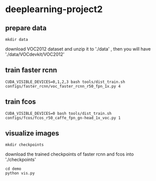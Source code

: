 # deeplearning-project2

## prepare data
```
mkdir data
```
download VOC2012 dataset and unzip it to './data' ,  then you will have './data/VOCdevkit/VOC2012'

## train faster rcnn
```
CUDA_VISIBLE_DEVICES=0,1,2,3 bash tools/dist_train.sh configs/faster_rcnn/voc_faster_rcnn_r50_fpn_1x.py 4
```

## train fcos
```
CUDA_VISIBLE_DEVICES=0 bash tools/dist_train.sh configs/fcos/fcos_r50_caffe_fpn_gn-head_1x_voc.py 1
```

## visualize images

```
mkdir checkpoints
```
download the trained checkpoints of faster rcnn and fcos into './checkpoints'
```
cd demo
python vis.py
```
